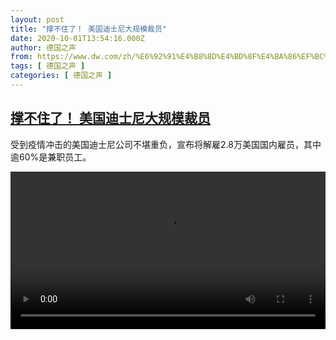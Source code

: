 ```yaml
---
layout: post
title: "撑不住了！ 美国迪士尼大规模裁员"
date: 2020-10-01T13:54:16.000Z
author: 德国之声
from: https://www.dw.com/zh/%E6%92%91%E4%B8%8D%E4%BD%8F%E4%BA%86%EF%BC%81%20%E7%BE%8E%E5%9B%BD%E8%BF%AA%E5%A3%AB%E5%B0%BC%E5%A4%A7%E8%A7%84%E6%A8%A1%E8%A3%81%E5%91%98/a-55122065
tags: [ 德国之声 ]
categories: [ 德国之声 ]
---
```

<!--1601560456000-->
[撑不住了！ 美国迪士尼大规模裁员](https://www.dw.com/zh/%E6%92%91%E4%B8%8D%E4%BD%8F%E4%BA%86%EF%BC%81%20%E7%BE%8E%E5%9B%BD%E8%BF%AA%E5%A3%AB%E5%B0%BC%E5%A4%A7%E8%A7%84%E6%A8%A1%E8%A3%81%E5%91%98/a-55122065)
------

<div>
<p>受到疫情冲击的美国迪士尼公司不堪重负，宣布将解雇2.8万美国国内雇员，其中逾60%是兼职员工。</small></p><video src="https://tvdownloaddw-a.akamaihd.net/dwtv_video/flv/vdt_zh/2020/bchi201001_001_d9f41bchi_200922_disney_sd_sor.mp4" controls style="width:100%"></video>
</div>
